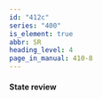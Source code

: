 ```yaml
---
id: "412c"
series: "400"
is_element: true
abbr: SR
heading_level: 4
page_in_manual: 410-8
---
```


#### State review